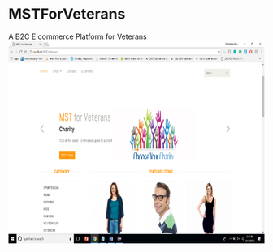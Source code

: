 # MSTForVeterans
A B2C E commerce Platform for Veterans
<br>
<img src="https://github.com/jethawahimanshu007/MSTForVeterans/blob/master/img1.png" width="700" height="400">
<br>
